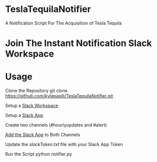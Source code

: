 # TeslaTequilaNotifier
A Notification Script For The Acquisition of Tesla Tequila

# Join The Instant Notification Slack Workspace

# Usage
Clone the Repository
    git clone https://github.com/kylepapili/TeslaTequilaNotifier.git
    
Setup a [Slack Workspace](https://slack.com/help/articles/206845317-Create-a-Slack-workspace)

Setup a [Slack App](https://slack.com/help/articles/202035138-Add-apps-to-your-Slack-workspace)

Create two channels (#hourlyupdates and #alert)

[Add the Slack App](
https://stackoverflow.com/questions/60198159/slack-api-conversations-history-returns-error-not-in-channel) to Both Channels

Update the *slackToken.txt* file with your Slack App Token

Run the Script
    python notifier.py
